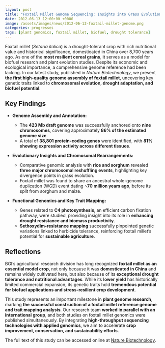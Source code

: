 ```yaml
---
layout: post
title: "Foxtail Millet Genome Sequencing: Insights into Grass Evolution and Biofuel Potential"
date: 2012-06-13 12:00:00 +0000
image: /assets/images/news/2012-06-13-foxtail-millet-genome.png
categories: progresses
tags: [plant genomics, foxtail millet, biofuel, drought tolerance]
---
```



Foxtail millet (*Setaria italica*) is a drought-tolerant crop with rich nutritional value and historical significance, domesticated in China over 8,700 years ago. As one of the **most resilient cereal grains**, it serves as a model for biofuel research and plant evolution studies. Despite its economic and ecological importance, a comprehensive genome reference had been lacking. In our latest study, published in *Nature Biotechnology*, we present **the first high-quality genome assembly of foxtail millet**, uncovering key genetic traits linked to **chromosomal evolution, drought adaptation, and biofuel potential**.

## Key Findings  

- **Genome Assembly and Annotation:**  
  - The **423 Mb draft genome** was successfully anchored onto **nine chromosomes**, covering approximately **86% of the estimated genome size**.  
  - A total of **38,801 protein-coding genes** were identified, with **81% showing expression activity across different tissues**.  

- **Evolutionary Insights and Chromosomal Rearrangements:**  
  - Comparative genomic analysis with **rice and sorghum** revealed **three major chromosomal reshuffling events**, highlighting key divergence points in grass evolution.  
  - Foxtail millet was found to share an ancestral whole-genome duplication (WGD) event dating **~70 million years ago**, before its split from sorghum and maize.  

- **Functional Genomics and Key Trait Mapping:**  
  - Genes related to **C4 photosynthesis**, an efficient carbon fixation pathway, were studied, providing insight into its role in **enhancing drought resistance and biomass productivity**.  
  - **Sethoxydim-resistance mapping** successfully pinpointed genetic variations linked to herbicide tolerance, reinforcing foxtail millet’s potential for **sustainable agriculture**.  

## Reflections  

BGI’s agricultural research division has long recognized **foxtail millet as an essential model crop**, not only because it was **domesticated in China** and remains widely cultivated here, but also because of its **exceptional drought tolerance and nutritional advantages**. While its **lower yield** has historically limited commercial expansion, its genetic traits hold **tremendous potential for biofuel applications and stress-resilient crop development**.  

This study represents an important milestone in **plant genome research**, marking **the successful construction of a foxtail millet reference genome and trait mapping analysis**. Our research team **worked in parallel with an international group**, and both studies on foxtail millet genomics were published simultaneously. By integrating **high-throughput sequencing technologies with applied genomics**, we aim to accelerate **crop improvement, conservation, and sustainability efforts**.

The full text of this study can be accessed online at [Nature Biotechnology](https://doi.org/10.1038/nbt.2195).
